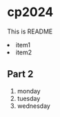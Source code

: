 # cp2024

This is README
<li>item1</li>
<li>item2</li>

## Part 2
1. monday
1. tuesday
1. wednesday

